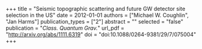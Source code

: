 +++
title = "Seismic topographic scattering and future GW detector site selection in the US"
date = 2012-01-01
authors = ["Michael W. Coughlin", "Jan Harms"]
publication_types = ["2"]
abstract = ""
selected = "false"
publication = "*Class. Quantum Grav.*"
url_pdf = "http://arxiv.org/abs/1111.6319"
doi = "doi:10.1088/0264-9381/29/7/075004"
+++

